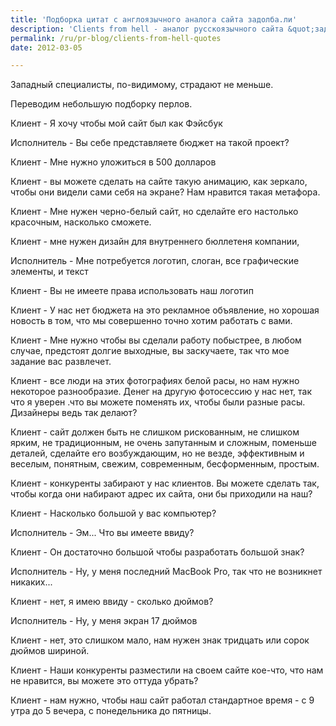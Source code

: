 ```yaml
---
title: 'Подборка цитат с англоязычного аналога сайта задолба.ли'
description: 'Clients from hell - аналог русскоязычного сайта &quot;задолба.ли&quot;, где кроме прочих случаев, собраны истории с самыми запоминающимися клиентами. Западный специалисты, по-видимому, страдают не меньше. Переводим небольшую подборку перлов. Клиент - Я хочу чтобы мой сайт был как Фэйсбук'
permalink: /ru/pr-blog/clients-from-hell-quotes
date: 2012-03-05

---
```


Западный специалисты, по-видимому, страдают не меньше.

Переводим небольшую подборку перлов.

Клиент - Я хочу чтобы мой сайт был как Фэйсбук

Исполнитель - Вы себе представляете бюджет на такой проект?

Клиент - Мне нужно уложиться в 500 долларов

Клиент - вы можете сделать на сайте такую анимацию, как зеркало, чтобы они видели сами себя на экране? Нам нравится такая метафора.

Клиент - Мне нужен черно-белый сайт, но сделайте его настолько красочным, насколько сможете.

Клиент - мне нужен дизайн для внутреннего бюллетеня компании,

Исполнитель - Мне потребуется логотип, слоган, все графические элементы, и текст

Клиент - Вы не имеете права использовать наш логотип

Клиент - У нас нет бюджета на это рекламное объявление, но хорошая новость в том, что мы совершенно точно хотим работать с вами.

Клиент - Мне нужно чтобы вы сделали работу побыстрее, в любом случае, предстоят долгие выходные, вы заскучаете, так что мое задание вас развлечет.

Клиент - все люди на этих фотографиях белой расы, но нам нужно некоторое разнообразие. Денег на другую фотосессию у нас нет, так что я уверен .что вы можете поменять их, чтобы были разные расы. Дизайнеры ведь так делают?

Клиент - сайт должен быть не слишком рискованным, не слишком ярким, не традиционным, не очень запутанным и сложным, поменьше деталей, сделайте его возбуждающим, но не везде, эффективным и веселым, понятным, свежим, современным, бесформенным, простым.

Клиент - конкуренты забирают у нас клиентов. Вы можете сделать так, чтобы когда они набирают адрес их сайта, они бы приходили на наш?

Клиент - Насколько большой у вас компьютер?

Исполнитель - Эм... Что вы имеете ввиду?

Клиент - Он достаточно большой чтобы разработать большой знак?

Исполнитель - Ну, у меня последний MacBook Pro, так что не возникнет никаких...

Клиент - нет, я имею ввиду - сколько дюймов?

Исполнитель - Ну, у меня экран 17 дюймов

Клиент - нет, это слишком мало, нам нужен знак тридцать или сорок дюймов шириной.

Клиент - Наши конкуренты разместили на своем сайте кое-что, что нам не нравится, вы можете это оттуда убрать?

Клиент - нам нужно, чтобы наш сайт работал стандартное время - с 9 утра до 5 вечера, с понедельника до пятницы.

